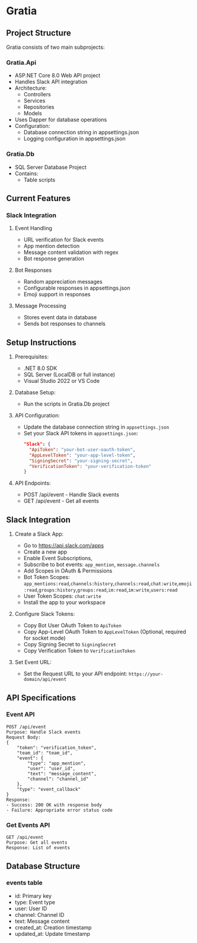 # Gratia

## Project Structure

Gratia consists of two main subprojects:

### Gratia.Api
- ASP.NET Core 8.0 Web API project
- Handles Slack API integration
- Architecture:
  - Controllers
  - Services
  - Repositories
  - Models
- Uses Dapper for database operations
- Configuration:
  - Database connection string in appsettings.json
  - Logging configuration in appsettings.json

### Gratia.Db
- SQL Server Database Project
- Contains:
  - Table scripts

## Current Features

### Slack Integration
1. Event Handling
   - URL verification for Slack events
   - App mention detection
   - Message content validation with regex
   - Bot response generation

2. Bot Responses
   - Random appreciation messages
   - Configurable responses in appsettings.json
   - Emoji support in responses

3. Message Processing
   - Stores event data in database
   - Sends bot responses to channels

## Setup Instructions

1. Prerequisites:
   - .NET 8.0 SDK
   - SQL Server (LocalDB or full instance)
   - Visual Studio 2022 or VS Code

2. Database Setup:
   - Run the scripts in Gratia.Db project

3. API Configuration:
   - Update the database connection string in `appsettings.json`
   - Set your Slack API tokens in `appsettings.json`:
     ```json
     "Slack": {
       "ApiToken": "your-bot-user-oauth-token",
       "AppLevelToken": "your-app-level-token",
       "SigningSecret": "your-signing-secret",
       "VerificationToken": "your-verification-token"
     }
     ```

4. API Endpoints:
   - POST /api/event - Handle Slack events
   - GET /api/event - Get all events

## Slack Integration

1. Create a Slack App:
   - Go to https://api.slack.com/apps
   - Create a new app
   - Enable Event Subscriptions, 
   - Subscribe to bot events: `app_mention`, `message.channels`
   - Add Scopes in OAuth & Permissions
    - Bot Token Scopes:
      `app_mentions:read`,`channels:history`,`channels:read`,`chat:write`,`emoji:read`,`groups:history`,`groups:read`,`im:read`,`im:write`,`users:read`
    - User Token Scopes:
      `chat:write`
   - Install the app to your workspace

2. Configure Slack Tokens:
   - Copy Bot User OAuth Token to `ApiToken`
   - Copy App-Level OAuth Token to `AppLevelToken` (Optional, required for socket mode)
   - Copy Signing Secret to `SigningSecret`
   - Copy Verification Token to `VerificationToken`

3. Set Event URL:
   - Set the Request URL to your API endpoint: `https://your-domain/api/event`

## API Specifications

### Event API
```
POST /api/event
Purpose: Handle Slack events
Request Body:
{
    "token": "verification_token",
    "team_id": "team_id",
    "event": {
        "type": "app_mention",
        "user": "user_id",
        "text": "message_content",
        "channel": "channel_id"
    },
    "type": "event_callback"
}
Response:
- Success: 200 OK with response body
- Failure: Appropriate error status code
```

### Get Events API
```
GET /api/event
Purpose: Get all events
Response: List of events
```

## Database Structure

### events table
- id: Primary key
- type: Event type
- user: User ID
- channel: Channel ID
- text: Message content
- created_at: Creation timestamp
- updated_at: Update timestamp
